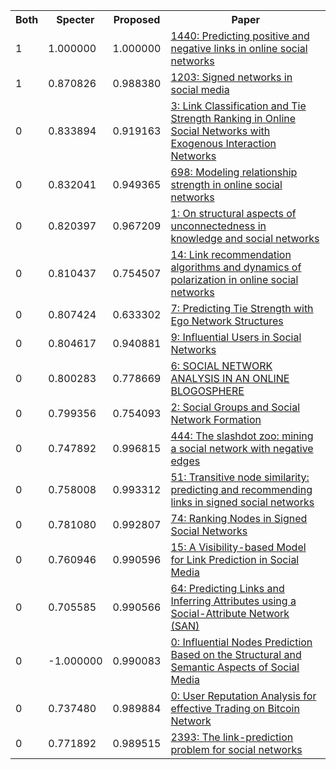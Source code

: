 <html><table><tr>
<th>Both</th>
<th>Specter</th>
<th>Proposed</th>
<th>Paper</th>
</tr>
<tr>
<td>1</td>
<td>1.000000</td>
<td>1.000000</td>
<td><a href="https://www.semanticscholar.org/paper/1926bad0dc2c1d302ad9a673226f8ca56869683c">1440: Predicting positive and negative links in online social networks</a></td>
</tr>
<tr>
<td>1</td>
<td>0.870826</td>
<td>0.988380</td>
<td><a href="https://www.semanticscholar.org/paper/aa3c0e570211d30b26121d5172cef27425ff71ad">1203: Signed networks in social media</a></td>
</tr>
<tr>
<td>0</td>
<td>0.833894</td>
<td>0.919163</td>
<td><a href="https://www.semanticscholar.org/paper/40d59e17011c50107f670910cbd0fb73e4631379">3: Link Classification and Tie Strength Ranking in Online Social Networks with Exogenous Interaction Networks</a></td>
</tr>
<tr>
<td>0</td>
<td>0.832041</td>
<td>0.949365</td>
<td><a href="https://www.semanticscholar.org/paper/3bddba3214fe9e7248a934455a2624aa5b781778">698: Modeling relationship strength in online social networks</a></td>
</tr>
<tr>
<td>0</td>
<td>0.820397</td>
<td>0.967209</td>
<td><a href="https://www.semanticscholar.org/paper/5d9b2231dc22c91795b3fbd02f0407191560bfa5">1: On structural aspects of unconnectedness in knowledge and social networks</a></td>
</tr>
<tr>
<td>0</td>
<td>0.810437</td>
<td>0.754507</td>
<td><a href="https://www.semanticscholar.org/paper/c85eac363a2780e74fe638a4ef260d79cdf7dfd6">14: Link recommendation algorithms and dynamics of polarization in online social networks</a></td>
</tr>
<tr>
<td>0</td>
<td>0.807424</td>
<td>0.633302</td>
<td><a href="https://www.semanticscholar.org/paper/32857b4e89d0377762ed7ee03175918971815b5c">7: Predicting Tie Strength with Ego Network Structures</a></td>
</tr>
<tr>
<td>0</td>
<td>0.804617</td>
<td>0.940881</td>
<td><a href="https://www.semanticscholar.org/paper/3eb6fc6901f4a7be2460a410a58ea283c4aace1a">9: Influential Users in Social Networks</a></td>
</tr>
<tr>
<td>0</td>
<td>0.800283</td>
<td>0.778669</td>
<td><a href="https://www.semanticscholar.org/paper/40f290307c57699bd09ef283e5bd652909de1fe5">6: SOCIAL NETWORK ANALYSIS IN AN ONLINE BLOGOSPHERE</a></td>
</tr>
<tr>
<td>0</td>
<td>0.799356</td>
<td>0.754093</td>
<td><a href="https://www.semanticscholar.org/paper/c7541af8fc55cd508ff844575a3369aa0914daa4">2: Social Groups and Social Network Formation</a></td>
</tr>
<tr>
<td>0</td>
<td>0.747892</td>
<td>0.996815</td>
<td><a href="https://www.semanticscholar.org/paper/070fd354e7461748a4370e35a1ca48a44d49a0ee">444: The slashdot zoo: mining a social network with negative edges</a></td>
</tr>
<tr>
<td>0</td>
<td>0.758008</td>
<td>0.993312</td>
<td><a href="https://www.semanticscholar.org/paper/d51a0bd940f71a4f9a538dd911d01a5e2ebcc1c8">51: Transitive node similarity: predicting and recommending links in signed social networks</a></td>
</tr>
<tr>
<td>0</td>
<td>0.781080</td>
<td>0.992807</td>
<td><a href="https://www.semanticscholar.org/paper/9f92972807f1e486a3fae1b75dbc0ab95966807a">74: Ranking Nodes in Signed Social Networks</a></td>
</tr>
<tr>
<td>0</td>
<td>0.760946</td>
<td>0.990596</td>
<td><a href="https://www.semanticscholar.org/paper/2f9a2bc172446057faeda91618c1a7b39e1eafa3">15: A Visibility-based Model for Link Prediction in Social Media</a></td>
</tr>
<tr>
<td>0</td>
<td>0.705585</td>
<td>0.990566</td>
<td><a href="https://www.semanticscholar.org/paper/f56ca0eb644898055c96c3c0c08ad88f4955a0b7">64: Predicting Links and Inferring Attributes using a Social-Attribute Network (SAN)</a></td>
</tr>
<tr>
<td>0</td>
<td>-1.000000</td>
<td>0.990083</td>
<td><a href="https://www.semanticscholar.org/paper/cb450389f048aee2119b05ffdb3f4b5b1070fb95">0: Influential Nodes Prediction Based on the Structural and Semantic Aspects of Social Media</a></td>
</tr>
<tr>
<td>0</td>
<td>0.737480</td>
<td>0.989884</td>
<td><a href="https://www.semanticscholar.org/paper/ed88a53051cee6f2f4a271fc2b3c1c90760c93ff">0: User Reputation Analysis for effective Trading on Bitcoin Network</a></td>
</tr>
<tr>
<td>0</td>
<td>0.771892</td>
<td>0.989515</td>
<td><a href="https://www.semanticscholar.org/paper/a9f1d1051377eb51b04796c316a48a2de1bf4532">2393: The link-prediction problem for social networks</a></td>
</tr>
</table></html>

